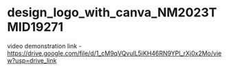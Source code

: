 # design_logo_with_canva_NM2023TMID19271

video demonstration link - https://drive.google.com/file/d/1_cM9qVQvulL5iKH46RN9YPl_rXj0x2Mo/view?usp=drive_link
